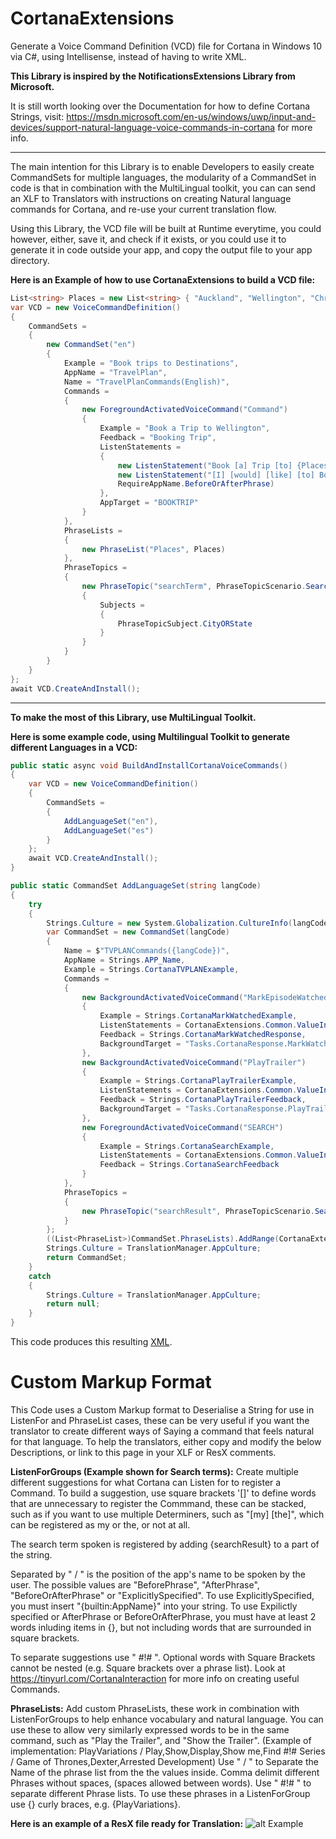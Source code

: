 # CortanaExtensions
Generate a Voice Command Definition (VCD) file for Cortana in Windows 10 via C#, using Intellisense, instead of having to write XML.

**This Library is inspired by the NotificationsExtensions Library from Microsoft.**

It is still worth looking over the Documentation for how to define Cortana Strings, visit: https://msdn.microsoft.com/en-us/windows/uwp/input-and-devices/support-natural-language-voice-commands-in-cortana for more info.

---

The main intention for this Library is to enable Developers to easily create CommandSets for multiple languages, the modularity of a CommandSet in code is that in combination with the MultiLingual toolkit, you can can send an XLF to Translators with instructions on creating Natural language commands for Cortana, and re-use your current translation flow.

Using this Library, the VCD file will be built at Runtime everytime, you could however, either, save it, and check if it exists, or you could use it to generate it in code outside your app, and copy the output file to your app directory.

**Here is an Example of how to use CortanaExtensions to build a VCD file:**
```C#
List<string> Places = new List<string> { "Auckland", "Wellington", "Christchurch" };
var VCD = new VoiceCommandDefinition()
{
	CommandSets =
	{
		new CommandSet("en")
		{
			Example = "Book trips to Destinations",
			AppName = "TravelPlan",
			Name = "TravelPlanCommands(English)",
			Commands =
			{
				new ForegroundActivatedVoiceCommand("Command")
				{
					Example = "Book a Trip to Wellington",
					Feedback = "Booking Trip",
					ListenStatements =
					{
						new ListenStatement("Book [a] Trip [to] {Places}", RequireAppName.BeforeOrAfterPhrase),
						new ListenStatement("[I] [would] [like] [to] Book [a] [my] [Holiday] [Trip] to {searchTerm}",
						RequireAppName.BeforeOrAfterPhrase)
					},
					AppTarget = "BOOKTRIP"
				}
			},
			PhraseLists =
			{
				new PhraseList("Places", Places)
			},
			PhraseTopics =
			{
				new PhraseTopic("searchTerm", PhraseTopicScenario.Search)
				{
					Subjects =
					{
						PhraseTopicSubject.CityORState
					}
				}
			}
		}
	}
};
await VCD.CreateAndInstall();
```
---

**To make the most of this Library, use MultiLingual Toolkit.**

**Here is some example code, using Multilingual Toolkit to generate different Languages in a VCD:**
```C#
public static async void BuildAndInstallCortanaVoiceCommands()
{
	var VCD = new VoiceCommandDefinition()
	{
		CommandSets =
		{
			AddLanguageSet("en"),
			AddLanguageSet("es")
		}
	};
	await VCD.CreateAndInstall();
}

public static CommandSet AddLanguageSet(string langCode)
{
	try
	{
		Strings.Culture = new System.Globalization.CultureInfo(langCode);
		var CommandSet = new CommandSet(langCode)
		{
			Name = $"TVPLANCommands({langCode})",
			AppName = Strings.APP_Name,
			Example = Strings.CortanaTVPLANExample,
			Commands =
			{
				new BackgroundActivatedVoiceCommand("MarkEpisodeWatched")
				{
					Example = Strings.CortanaMarkWatchedExample,
					ListenStatements = CortanaExtensions.Common.ValueInterpreter.DeserialiseListenStatement(Strings.CortanaMarkWatchedListenForGroups),
					Feedback = Strings.CortanaMarkWatchedResponse,
					BackgroundTarget = "Tasks.CortanaResponse.MarkWatched"
				},
				new BackgroundActivatedVoiceCommand("PlayTrailer")
				{
					Example = Strings.CortanaPlayTrailerExample,
					ListenStatements = CortanaExtensions.Common.ValueInterpreter.DeserialiseListenStatement(Strings.CortanaPlayTrailerListenForGroups),
					Feedback = Strings.CortanaPlayTrailerFeedback,
					BackgroundTarget = "Tasks.CortanaResponse.PlayTrailer"
				},
				new ForegroundActivatedVoiceCommand("SEARCH")
				{
					Example = Strings.CortanaSearchExample,
					ListenStatements = CortanaExtensions.Common.ValueInterpreter.DeserialiseListenStatement(Strings.CortanaSearchListenForGroups),
					Feedback = Strings.CortanaSearchFeedback
				}
			},
			PhraseTopics =
			{
				new PhraseTopic("searchResult", PhraseTopicScenario.Search)
			}
		};
		((List<PhraseList>)CommandSet.PhraseLists).AddRange(CortanaExtensions.Common.ValueInterpreter.DeserialisePhraseList(Strings.CortanaPhraseLists));
		Strings.Culture = TranslationManager.AppCulture;
		return CommandSet;
	}
	catch
	{
		Strings.Culture = TranslationManager.AppCulture;
		return null;
	}
}
```

This code produces this resulting [XML](http://puu.sh/pjTyT/d026cf7090.PNG).

Custom Markup Format
=======

This Code uses a Custom Markup format to Deserialise a String for use in ListenFor and PhraseList cases, these can be very useful if you want the translator to create different ways of Saying a command that feels natural for that language. To help the translators, either copy and modify the below Descriptions, or link to this page in your XLF or ResX comments.

**ListenForGroups (Example shown for Search terms):**
Create multiple different suggestions for what Cortana can Listen for to register a Command. 
To build a suggestion, use square brackets '[]' to define words that are unnecessary to register the Commmand, these can be stacked, such as if you want to use multiple Determiners, such as "[my] [the]", which can be registered as my or the, or not at all. 

The search term spoken is registered by adding {searchResult} to a part of the string. 

Separated by " \/ " is the position of the app's name to be spoken by the user. The possible values are "BeforePhrase", "AfterPhrase", "BeforeOrAfterPhrase" or "ExplicitlySpecified". To use ExplicitlySpecified, you must insert "{builtin:AppName}" into your string. To use Expilictly specified or AfterPhrase or BeforeOrAfterPhrase, you must have at least 2 words inluding items in {}, but not including words that are surrounded in square brackets. 

To separate suggestions use " #!# ". Optional words with Square Brackets cannot be nested (e.g. Square brackets over a phrase list). Look at https://tinyurl.com/CortanaInteraction for more info on creating useful Commands.

**PhraseLists:**
Add custom PhraseLists, these work in combination with ListenForGroups to help enhance vocabulary and natural language. You can use these to allow very similarly expressed words to be in the same command, such as "Play the Trailer", and "Show the Trailer". (Example of implementation: PlayVariations \/ Play,Show,Display,Show me,Find #!# Series \/ Game of Thrones,Dexter,Arrested Development) Use " \/ " to Separate the Name of the phrase list from the the values inside. Comma delimit different Phrases without spaces, (spaces allowed between words). Use " #!# " to separate different Phrase lists. To use these phrases in a ListenForGroup use {} curly braces, e.g. {PlayVariations}.

**Here is an example of a ResX file ready for Translation:**
![alt Example](http://puu.sh/pjRVb/f7acae2fac.PNG)
